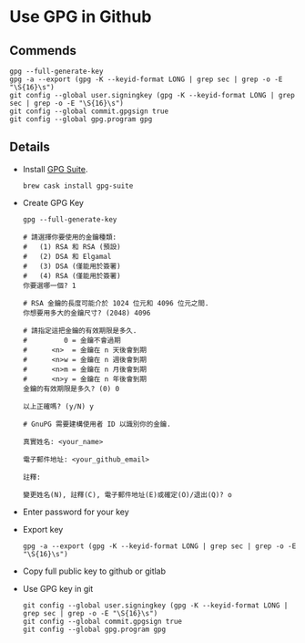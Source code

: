 # Use GPG in Github

## Commends

```fish
gpg --full-generate-key
gpg -a --export (gpg -K --keyid-format LONG | grep sec | grep -o -E "\S{16}\s")
git config --global user.signingkey (gpg -K --keyid-format LONG | grep sec | grep -o -E "\S{16}\s")
git config --global commit.gpgsign true
git config --global gpg.program gpg
```

## Details

- Install [GPG Suite](https://gpgtools.org/).

  ```fish
  brew cask install gpg-suite
  ```

- Create GPG Key

  ```fish
  gpg --full-generate-key

  # 請選擇你要使用的金鑰種類:
  #   (1) RSA 和 RSA (預設)
  #   (2) DSA 和 Elgamal
  #   (3) DSA (僅能用於簽署)
  #   (4) RSA (僅能用於簽署)
  你要選哪一個? 1

  # RSA 金鑰的長度可能介於 1024 位元和 4096 位元之間.
  你想要用多大的金鑰尺寸? (2048) 4096

  # 請指定這把金鑰的有效期限是多久.
  #         0 = 金鑰不會過期
  #      <n>  = 金鑰在 n 天後會到期
  #      <n>w = 金鑰在 n 週後會到期
  #      <n>m = 金鑰在 n 月後會到期
  #      <n>y = 金鑰在 n 年後會到期
  金鑰的有效期限是多久? (0) 0

  以上正確嗎? (y/N) y

  # GnuPG 需要建構使用者 ID 以識別你的金鑰.

  真實姓名: <your_name>

  電子郵件地址: <your_github_email>

  註釋:

  變更姓名(N), 註釋(C), 電子郵件地址(E)或確定(O)/退出(Q)? o
  ```

- Enter password for your key

- Export key

  ```fish
  gpg -a --export (gpg -K --keyid-format LONG | grep sec | grep -o -E "\S{16}\s")
  ```

- Copy full public key to github or gitlab

- Use GPG key in git

  ```fish
  git config --global user.signingkey (gpg -K --keyid-format LONG | grep sec | grep -o -E "\S{16}\s")
  git config --global commit.gpgsign true
  git config --global gpg.program gpg
  ```
